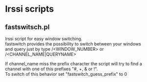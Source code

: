 Irssi scripts
=============

fastswitsch.pl
--------------

Irssi script for easy window switching.   
fastswitch provides the possibility to switch between your windows  
and query just by type /&lt;WINDOW_NUMBER&gt; or /&lt;CHANNEL_NAME|QUERYNAME&gt;  

If channel_name miss the prefix character the script will try to find a  
channel with one of this prefixes "#, +, & or !".  
To switch of this behavior set "fastswitch_guess_prefix" to 0  
